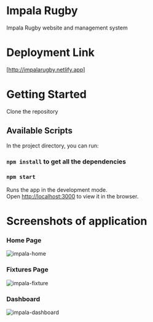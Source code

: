 # Impala Rugby

Impala Rugby website and management system

# Deployment Link

[http://impalarugby.netlify.app]


# Getting Started
Clone the repository

## Available Scripts

In the project directory, you can run:
### `npm install` to get all the dependencies

### `npm start`

Runs the app in the development mode.\
Open [http://localhost:3000](http://localhost:3000) to view it in the browser.


# Screenshots of application
### Home Page
![impala-home](https://user-images.githubusercontent.com/71287999/164370365-4676efa1-b680-4d3c-8351-fa4e95ffe085.png)


### Fixtures Page

![impala-fixture](https://user-images.githubusercontent.com/71287999/164370426-f33b606f-28a4-4493-bc3a-2ebd456ab5aa.png)


### Dashboard 

![impala-dashboard](https://user-images.githubusercontent.com/71287999/164370457-041db592-663f-4339-950c-87698f306a3a.png)


